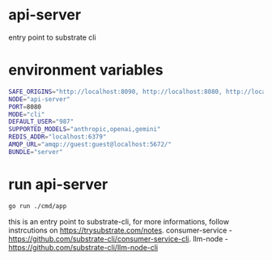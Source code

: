 # api-server
entry point to substrate cli

# environment variables

```bash
SAFE_ORIGINS="http://localhost:8090, http://localhost:8080, http://localhost:3000"
NODE="api-server"
PORT=8080
MODE="cli"
DEFAULT_USER="987"
SUPPORTED_MODELS="anthropic,openai,gemini"
REDIS_ADDR="localhost:6379"
AMQP_URL="amqp://guest:guest@localhost:5672/"
BUNDLE="server"
```

# run api-server

```bash
go run ./cmd/app
```

this is an entry point to substrate-cli, for more informations, follow instrcutions on https://trysubstrate.com/notes. 
consumer-service - https://github.com/substrate-cli/consumer-service-cli. 
llm-node - https://github.com/substrate-cli/llm-node-cli


